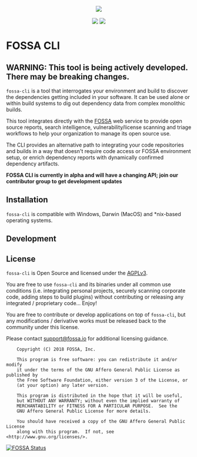 <p align="center">
	<img src="https://fossa.io/images/logo.svg"/><br/><br/>
	<a href="https://app.fossa.io/projects/git%2Bgithub.com%2Ffossas%2Ffossa-cli?ref=badge_shield" alt="FOSSA Status"><img src="https://app.fossa.io/api/projects/git%2Bgithub.com%2Ffossas%2Ffossa-cli.svg?type=shield"/></a>
	<a href="https://circleci.com/gh/fossas/fossa-cli" alt="CircleCI Tests"><img src="https://circleci.com/gh/fossas/fossa-cli.svg?style=svg&circle-token=f55f707e21ac39a80127d3372a1a1452ec94f4f7"/></a>
</p>

# FOSSA CLI

## WARNING: This tool is being actively developed. There may be breaking changes.

`fossa-cli` is a tool that interrogates your environment and build to discover the dependencies getting included in your software.  It can be used alone or within build systems to dig out dependency data from complex monolithic builds.

This tool integrates directly with the [FOSSA](https://fossa.io) web service to provide open source reports, search intelligence, vulnerability/license scanning and triage workflows to help your organization to manage its open source use.

The CLI provides an alternative path to integrating your code repositories and builds in a way that doesn't require code access or FOSSA environment setup, or enrich dependency reports with dynamically confirmed dependency artifacts.

**FOSSA CLI is currently in alpha and will have a changing API; join our contributor group to get development updates**

## Installation

`fossa-cli` is compatible with Windows, Darwin (MacOS) and *nix-based operating systems.

<!--
TODO: real installation instructions
### Install with Curl (Linux / MacOS)

```bash
  curl -L
```

### Install with npm/yarn (All Platforms)

If you have npm/yarn on your machine, you can get `fossa-cli` with:

```bash
  npm install -g fossa
```

OR

```bash
  yarn add --global fossa
```

### Install with Homebrew (MacOS)

```bash
  brew install fossa
```

## Usage

```bash
  fossa
```
-->

## Development



## License

`fossa-cli` is Open Source and licensed under the [AGPLv3](https://tldrlegal.com/license/gnu-affero-general-public-license-v3-(agpl-3.0)).

You are free to use `fossa-cli` and its binaries under all common use conditions (i.e. integrating personal projects, securely scanning corporate code, adding steps to build plugins) without contributing or releasing any integrated / proprietary code... Enjoy!

You are free to contribute or develop applications on top of `fossa-cli`, but any modifications / derivative works must be released back to the community under this license.

Please contact [support@fossa.io](mailto:support@fossa.io) for additional licensing guidance.

```
    Copyright (C) 2018 FOSSA, Inc.

    This program is free software: you can redistribute it and/or modify
    it under the terms of the GNU Affero General Public License as published by
    the Free Software Foundation, either version 3 of the License, or
    (at your option) any later version.

    This program is distributed in the hope that it will be useful,
    but WITHOUT ANY WARRANTY; without even the implied warranty of
    MERCHANTABILITY or FITNESS FOR A PARTICULAR PURPOSE.  See the
    GNU Affero General Public License for more details.

    You should have received a copy of the GNU Affero General Public License
    along with this program.  If not, see <http://www.gnu.org/licenses/>.
```

[![FOSSA Status](https://app.fossa.io/api/projects/git%2Bgithub.com%2Ffossas%2Ffossa-cli.svg?type=large)](https://app.fossa.io/projects/git%2Bgithub.com%2Ffossas%2Ffossa-cli?ref=badge_large)
